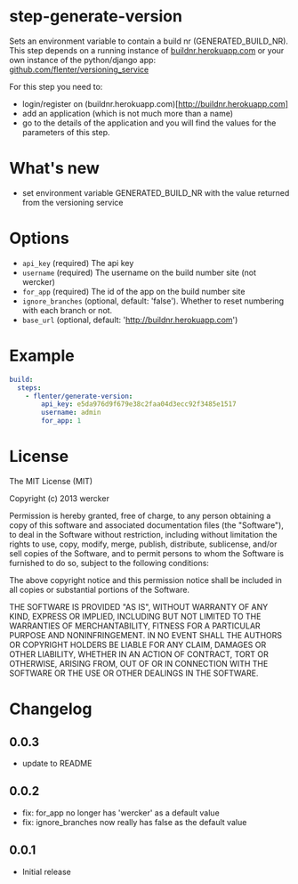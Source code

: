 # step-generate-version

Sets an environment variable to contain a build nr (GENERATED_BUILD_NR). This step depends on a running instance of [buildnr.herokuapp.com](http://buildnr.herokuapp.com) or your own instance of the python/django app: [github.com/flenter/versioning_service](https://github.com/flenter/versioning_service)

For this step you need to:

* login/register on (buildnr.herokuapp.com)[http://buildnr.herokuapp.com]
* add an application (which is not much more than a name)
* go to the details of the application and you will find the values for the parameters of this step.

# What's new

- set environment variable GENERATED_BUILD_NR with the value returned from the versioning service

# Options

* `api_key` (required) The api key
* `username` (required) The username on the build number site (not wercker)
* `for_app` (required) The id of the app on the build number site
* `ignore_branches` (optional, default: 'false'). Whether to reset numbering with each branch or not.
* `base_url` (optional, default: 'http://buildnr.herokuapp.com')

# Example

```yaml
build:
  steps:
    - flenter/generate-version:
        api_key: e5da976d9f679e38c2faa04d3ecc92f3485e1517
        username: admin
        for_app: 1
```

# License

The MIT License (MIT)

Copyright (c) 2013 wercker

Permission is hereby granted, free of charge, to any person obtaining a copy of
this software and associated documentation files (the "Software"), to deal in
the Software without restriction, including without limitation the rights to
use, copy, modify, merge, publish, distribute, sublicense, and/or sell copies of
the Software, and to permit persons to whom the Software is furnished to do so,
subject to the following conditions:

The above copyright notice and this permission notice shall be included in all
copies or substantial portions of the Software.

THE SOFTWARE IS PROVIDED "AS IS", WITHOUT WARRANTY OF ANY KIND, EXPRESS OR
IMPLIED, INCLUDING BUT NOT LIMITED TO THE WARRANTIES OF MERCHANTABILITY, FITNESS
FOR A PARTICULAR PURPOSE AND NONINFRINGEMENT. IN NO EVENT SHALL THE AUTHORS OR
COPYRIGHT HOLDERS BE LIABLE FOR ANY CLAIM, DAMAGES OR OTHER LIABILITY, WHETHER
IN AN ACTION OF CONTRACT, TORT OR OTHERWISE, ARISING FROM, OUT OF OR IN
CONNECTION WITH THE SOFTWARE OR THE USE OR OTHER DEALINGS IN THE SOFTWARE.

# Changelog

## 0.0.3
- update to README

## 0.0.2

- fix: for_app no longer has 'wercker' as a default value
- fix: ignore_branches now really has false as the default value

## 0.0.1

- Initial release
